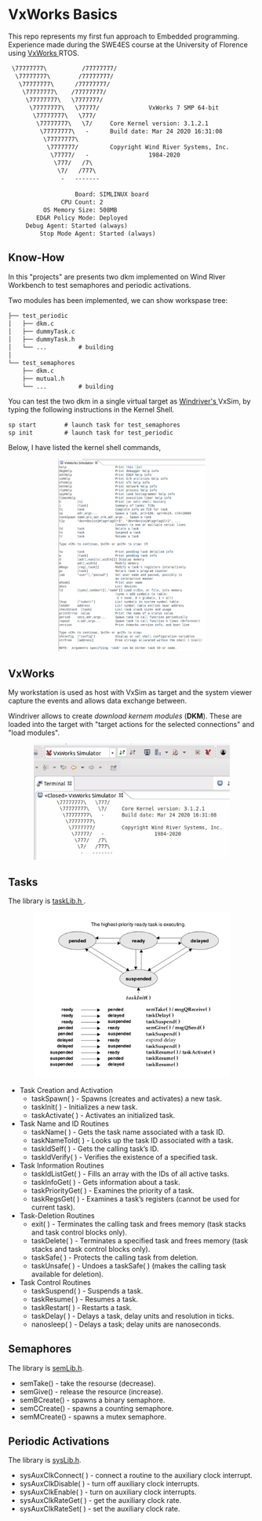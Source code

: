 # VxWorks Basics
This repo represents my first fun approach to Embedded programming. Experience made during the SWE4ES course at the University of Florence using <a href="https://en.wikipedia.org/wiki/VxWorks"> VxWorks </a> RTOS.

```
 \77777777\          /77777777/
  \77777777\        /77777777/
   \77777777\      /77777777/
    \77777777\    /77777777/
     \77777777\   \7777777/
      \77777777\   \77777/              VxWorks 7 SMP 64-bit
       \77777777\   \777/
        \77777777\   \7/     Core Kernel version: 3.1.2.1
         \77777777\   -      Build date: Mar 24 2020 16:31:08
          \77777777\
           \7777777/         Copyright Wind River Systems, Inc.
            \77777/   -                 1984-2020
             \777/   /7\
              \7/   /777\
               -   -------

                   Board: SIMLINUX board
               CPU Count: 2
          OS Memory Size: 508MB
        ED&R Policy Mode: Deployed
     Debug Agent: Started (always)
         Stop Mode Agent: Started (always)
```

## Know-How
In this "projects" are presents two dkm implemented on Wind River Workbench to test semaphores and periodic activations.

Two modules has been implemented, we can show workspase tree:

```
├── test_periodic
│   ├── dkm.c
│   ├── dummyTask.c
│   ├── dummyTask.h
│   └── ...         # building
│
└── test_semaphores
    ├── dkm.c
    ├── mutual.h
    └── ...         # building
```

You can test the two dkm in a single virtual target as <a href="https://www.windriver.com/"> Windriver's </a> VxSim, by typing the following instructions in the Kernel Shell.
```
sp start        # launch task for test_semaphores
sp init         # launch task for test_periodic
```

Below, I have listed the kernel shell commands,
<p align=center>
    <img src="design/help_console.png" width=300>
</p>

## VxWorks
My workstation is used as host with VxSim as target and the system viewer capture the events and allows data exchange between.

Windriver allows to create _download kernem modules_ (**DKM**). These are loaded into the target with "target actions for the selected connections" and "load modules".

<p align=center>
    <img src="design/load_module.gif" width=400>
</p>

## Tasks
The library is <a href="https://docs.windriver.com/bundle/vxworks_7_application_core_os_sr0630-enus/page/CORE/taskLib.html"> taskLib.h </a>.

<p align=center>
    <img src="design/task_states.png" width=400>
</p>

* Task Creation and Activation
    * taskSpawn( ) - Spawns (creates and activates) a new task.
    * taskInit( ) - Initializes a new task.
    * taskActivate( ) - Activates an initialized task.
* Task Name and ID Routines
    * taskName( ) - Gets the task name associated with a task ID.
    * taskNameToId( ) - Looks up the task ID associated with a task.
    * taskIdSelf( ) - Gets the calling task’s ID.
    * taskIdVerify( ) - Verifies the existence of a specified task.
* Task Information Routines
    * taskIdListGet( ) - Fills an array with the IDs of all active tasks.
    * taskInfoGet( ) - Gets information about a task.
    * taskPriorityGet( ) - Examines the priority of a task.
    * taskRegsGet( ) - Examines a task’s registers (cannot be used for current task).
* Task-Deletion Routines
    * exit( ) - Terminates the calling task and frees memory (task stacks and task control blocks only).
    * taskDelete( ) - Terminates a specified task and frees memory (task stacks and task control blocks only).
    * taskSafe( ) - Protects the calling task from deletion.
    * taskUnsafe( ) - Undoes a taskSafe( ) (makes the calling task available for deletion). 
* Task Control Routines
    * taskSuspend( ) - Suspends a task.
    * taskResume( ) - Resumes a task.
    * taskRestart( ) - Restarts a task.
    * taskDelay( ) - Delays a task, delay units and resolution in ticks.
    * nanosleep( ) - Delays a task; delay units are nanoseconds.

## Semaphores
The library is <a href="https://docs.windriver.com/bundle/vxworks_7_application_core_os_sr0630-enus/page/CORE/semLib.html">semLib.h</a>.

* semTake() - take the resourse (decrease).
* semGive() - release the resource (increase).
* semBCreate() - spawns a binary semaphore.
* semCCreate() - spawns a counting semaphore. 
* semMCreate() - spawns a mutex semaphore.

## Periodic Activations
The library is <a href="https://docs.windriver.com/bundle/vxworks_7_application_core_os_sr0630-enus/page/CORE/sysLib.html">sysLib.h</a>.

* sysAuxClkConnect( ) - connect a routine to the auxiliary clock interrupt.
* sysAuxClkDisable( ) - turn off auxiliary clock interrupts.
* sysAuxClkEnable( ) - turn on auxiliary clock interrupts.
* sysAuxClkRateGet( ) - get the auxiliary clock rate.
* sysAuxClkRateSet( ) - set the auxiliary clock rate.